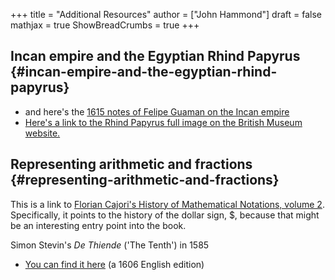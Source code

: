 +++
title = "Additional Resources"
author = ["John Hammond"]
draft = false
mathjax = true
ShowBreadCrumbs = true
+++

## Incan empire and the Egyptian Rhind Papyrus {#incan-empire-and-the-egyptian-rhind-papyrus}

-   and here's the [1615 notes of Felipe Guaman on the Incan empire](http://www5.kb.dk/permalink/2006/poma/356/en/image/?open=idm45693536739296)
-   [Here's a link to the Rhind Papyrus full image on the British Museum website.](https://www.britishmuseum.org/collection/object/Y_EA10058)


## Representing arithmetic and fractions {#representing-arithmetic-and-fractions}

This is a link to [Florian Cajori's History of Mathematical Notations, volume 2](https://archive.org/details/b29980343_0002/page/14/mode/2up). Specifically, it points to the history of the dollar sign, $, because that might be an interesting entry point into the book.

Simon Stevin's  _De Thiende_ ('The Tenth') in 1585

-   [You can find it here](https://books.google.com/books?id=aVdIAQAAMAAJ&pg=PA9&ci=99%252C363%252C407%252C298&source=bookclip#v=onepage&q&f=false) (a 1606 English edition)

